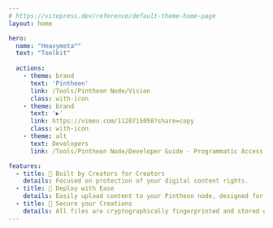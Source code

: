 ```yaml
---
# https://vitepress.dev/reference/default-theme-home-page
layout: home

hero:
  name: "Heavymeta™"
  text: "Toolkit"
  
  actions:
    - theme: brand
      text: 'Pintheon'
      link: /Tools/Pintheon Node/Vision
      class: with-icon
    - theme: brand
      text: '▶️'
      link: https://vimeo.com/1120715058?share=copy
      class: with-icon
    - theme: alt
      text: Developers
      link: /Tools/Pintheon Node/Developer Guide - Programmatic Access

features:
  - title: 🎨 Built by Creators for Creators
    details: Focused on protection of your digital content rights.
  - title: 🚀 Deploy with Ease
    details: Easily upload content to your Pintheon node, designed for open development.
  - title: 🔐 Secure your Creations
    details: All files are cryptographically fingerprinted and stored on ipfs, this data can easily be tokenized and stored on the Stellar Ledger.
---
```



<script setup>
import { ref } from 'vue'
import * as THREE from 'three';
import { OrbitControls } from 'three/addons/controls/OrbitControls.js';
import { GLTFLoader } from 'three/addons/loaders/GLTFLoader.js';

const clock = new THREE.Clock();
let camera, scene, model, renderer;
let mixer = undefined;
let modelReady = false

init();

function init() {

  // Use import.meta.env.BASE_URL which is automatically set by Vite
  const basePath = import.meta.env.BASE_URL || '/';

	const material = new THREE.MeshMatcapMaterial();
	const matcapTexture = new THREE.TextureLoader().load(basePath + 'matcap_logo.png');
	material.matcap = matcapTexture;
  material.color.setHex(0xdba2cc);

	var grad_mat = new THREE.ShaderMaterial({
    uniforms: {
        u_time: { value: 0.0 },
        color1: { value: new THREE.Color(0x7FD4B8) }, // #4ED8A7
        color2: { value: new THREE.Color(0xE895AA) },  // #CF5270
        worldMinY: { value: 0 },  // Will be set after model is loaded
        worldHeight: { value: 1 } // Will be set after model is loaded
    },
    vertexShader: `
        varying vec3 vWorldPosition;
        void main() {
            vec4 worldPosition = modelMatrix * vec4(position, 1.0);
            vWorldPosition = worldPosition.xyz;
            gl_Position = projectionMatrix * modelViewMatrix * vec4(position, 1.0);
        }
    `,
    fragmentShader: `
        uniform vec3 color1;
        uniform vec3 color2;
        uniform float worldMinY;
        uniform float worldHeight;
        varying vec3 vWorldPosition;
        
        void main() {
            // Calculate normalized height in world space
            float normalizedHeight = (vWorldPosition.y - worldMinY) / worldHeight;
            // Clamp to ensure we stay within 0-1 range
            normalizedHeight = clamp(normalizedHeight, 0.0, 1.0);
            // Create gradient
            vec3 finalColor = mix(color1, color2, normalizedHeight);
            gl_FragColor = vec4(finalColor, 1.0);
        }
    `
  });

  const hero = document.getElementsByClassName('VPHero VPHomeHero');
  const threeContainer = document.createElement('div');
  threeContainer.classList.add('three_js');

  // Set up camera with a fixed aspect ratio
  const targetAspect = 16 / 9; // Standard widescreen aspect ratio
  
  // Create camera with fixed aspect ratio
  camera = new THREE.PerspectiveCamera(35, targetAspect, 0.01, 2000);
  camera.position.set(-5, 2, 20); // Fixed position that works well with the scene
  
  // Apply the same aspect ratio calculation as in onWindowResize
  const onWindowResize = () => {
    // Maintain target aspect ratio
    let width, height;
    
    if (window.innerWidth / window.innerHeight > targetAspect) {
      // Window is wider than target aspect ratio
      height = window.innerHeight;
      width = height * targetAspect;
    } else {
      // Window is taller than target aspect ratio
      width = window.innerWidth;
      height = width / targetAspect;
    }
    
    // Update renderer size
    if (renderer) {
      renderer.setSize(width, height);
      
      // Center the canvas in the window
      renderer.domElement.style.marginLeft = `${(window.innerWidth - width) / 2}px`;
      renderer.domElement.style.marginTop = `${(window.innerHeight - height) / 2}px`;
    }
    
    // Update camera and render
    camera.aspect = targetAspect;
    camera.updateProjectionMatrix();
    if (scene) render();
  };
  
  // Store the function reference for the event listener
  window._onWindowResize = onWindowResize;

	scene = new THREE.Scene();
  	const light = new THREE.AmbientLight(0xffffff); // soft light
  	scene.add(light);

   	
   	const loader = new GLTFLoader().setPath(basePath);
	
   	loader.load('bg_model.glb', async function(gltf) {

		model = gltf.scene;

    let box = new THREE.Box3().setFromObject(model);
    let worldHeight = box.max.y - box.min.y;

    // // Update the material's uniforms with the model's world dimensions
    // grad_mat.uniforms.worldMinY.value = box.min.y;
    grad_mat.uniforms.worldHeight.value = worldHeight*0.33;

		model.traverse((o) => {
			if (o.isMesh) o.material = grad_mat;
		});

		mixer = new THREE.AnimationMixer(model);
		const clips = gltf.animations;
		// Create an array to store all actions
		const actions = [];

		// Create and start an action for each clip
		clips.forEach((clip) => {
			const action = mixer.clipAction(clip);
			action.play();
			actions.push(action);
		});

		// wait until the model can be added to the scene without blocking due to shader compilation

		await renderer.compileAsync(model, camera, scene);

		scene.add(model);
		modelReady = true;

		render();
		hero[0].appendChild(threeContainer);
		actions.forEach((action) => action.play());
		animate();
			
  });
  renderer = new THREE.WebGLRenderer({ antialias: true, alpha: true });
  renderer.setPixelRatio(window.devicePixelRatio);
  renderer.toneMapping = THREE.ACESFilmicToneMapping;
  renderer.toneMappingExposure = 1;
  threeContainer.appendChild(renderer.domElement);
  
  // Add window resize handler and trigger initial resize
  window.addEventListener('resize', window._onWindowResize);
  window._onWindowResize(); // Call it once on initial load
} 

function render() {
  renderer.render(scene, camera);
}

function onWindowResize() {
  // Maintain target aspect ratio
  const targetAspect = 16 / 9;
  let width, height;
  
  if (window.innerWidth / window.innerHeight > targetAspect) {
    // Window is wider than target aspect ratio
    height = window.innerHeight;
    width = height * targetAspect;
  } else {
    // Window is taller than target aspect ratio
    width = window.innerWidth;
    height = width / targetAspect;
  }
  
  // Update renderer size
  renderer.setSize(width, height);
  
  // Center the canvas in the window
  renderer.domElement.style.marginLeft = `${(window.innerWidth - width) / 2}px`;
  renderer.domElement.style.marginTop = `${(window.innerHeight - height) / 2}px`;
  
  // Update camera and render
  camera.aspect = targetAspect;
  camera.updateProjectionMatrix();
  render();
}

function animate() {
	requestAnimationFrame(animate)
  if (mixer && modelReady) mixer.update(clock.getDelta());
  	const delta = clock.getDelta();
	render()
}

document.addEventListener('mousemove', function(event) {
    model.rotation.x += event.movementX * 0.00001;
    model.rotation.y += -event.movementY * 0.0001;
});
</script>

